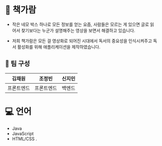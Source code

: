 # :book: 책가람
 
 - 작은 네모 박스 하나로 모든 정보를 얻는 요즘, 사람들은 모르는 게 있으면 글로 읽어서 찾기보다는 누군가 설명해주는 영상을 보면서 해결하고 있습니다.
 
 - 저희 책가람은 모든 걸 영상화로 되어진 시대에서 독서의 중요성을 인식시켜주고 독서 활성화를 위해 애플리케이션을 제작하였습니다.
 
 
## 👤 팀 구성
|김채원 | 조정빈 | 신지민 | 
| --- | --- | --- | 
| 프론트엔드 | 프론트엔드 | 백엔드 | 
 
 
# 💻 언어
- Java
- JavaScript
- HTML/CSS
.
